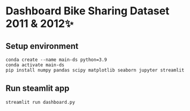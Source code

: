 # Dashboard Bike Sharing Dataset 2011 & 2012✨

## Setup environment
```
conda create --name main-ds python=3.9
conda activate main-ds
pip install numpy pandas scipy matplotlib seaborn jupyter streamlit 
```

## Run steamlit app
```
streamlit run dashboard.py
```

